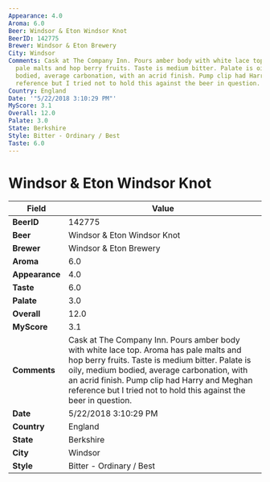 ```yaml
---
Appearance: 4.0
Aroma: 6.0
Beer: Windsor & Eton Windsor Knot
BeerID: 142775
Brewer: Windsor & Eton Brewery
City: Windsor
Comments: Cask at The Company Inn. Pours amber body with white lace top. Aroma has
  pale malts and hop berry fruits. Taste is medium bitter. Palate is oily, medium
  bodied, average carbonation, with an acrid finish. Pump clip had Harry and Meghan
  reference but I tried not to hold this against the beer in question.
Country: England
Date: '"5/22/2018 3:10:29 PM"'
MyScore: 3.1
Overall: 12.0
Palate: 3.0
State: Berkshire
Style: Bitter - Ordinary / Best
Taste: 6.0
---
```


# Windsor & Eton Windsor Knot

| Field         | Value |
|---------------|-------|
| **BeerID** | 142775 |
| **Beer** | Windsor & Eton Windsor Knot |
| **Brewer** | Windsor & Eton Brewery |
| **Aroma** | 6.0 |
| **Appearance** | 4.0 |
| **Taste** | 6.0 |
| **Palate** | 3.0 |
| **Overall** | 12.0 |
| **MyScore** | 3.1 |
| **Comments** | Cask at The Company Inn. Pours amber body with white lace top. Aroma has pale malts and hop berry fruits. Taste is medium bitter. Palate is oily, medium bodied, average carbonation, with an acrid finish. Pump clip had Harry and Meghan reference but I tried not to hold this against the beer in question. |
| **Date** | 5/22/2018 3:10:29 PM |
| **Country** | England |
| **State** | Berkshire |
| **City** | Windsor |
| **Style** | Bitter - Ordinary / Best |
